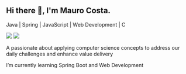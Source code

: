 ## Hi there 👋, I'm Mauro Costa.
Java | Spring | JavaScript | Web Development | C
<div>
  <a href="mailto:mauro.felipe.oc@gmail.com"><img src="https://img.shields.io/badge/Gmail-D14836?style=for-the-badge&logo=gmail&logoColor=white"></a>
  <a href="https://www.linkedin.com/in/mauro-costa-mf/"><img src="https://img.shields.io/badge/LinkedIn-0077B5?style=for-the-badge&logo=linkedin&logoColor=white"></a>
</div>

A passionate about applying computer science concepts to address our daily challenges and enhance value delivery

I’m currently learning Spring Boot and Web Development
<!--
**MauroFelipeOC/MauroFelipeOC** is a ✨ _special_ ✨ repository because its `README.md` (this file) appears on your GitHub profile.

Here are some ideas to get you started:

- 🔭 I’m currently working on ...
- 🌱 I’m currently learning ...
- 👯 I’m looking to collaborate on ...
- 🤔 I’m looking for help with ...
- 💬 Ask me about ...
- 📫 How to reach me: ...
- 😄 Pronouns: ...
- ⚡ Fun fact: ...
-->
